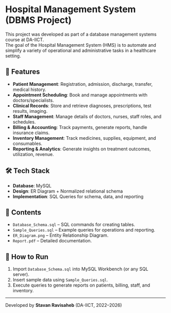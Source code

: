 # Hospital Management System (DBMS Project)

This project was developed as part of a database management systems course at DA-IICT.  
The goal of the Hospital Management System (HMS) is to automate and simplify a variety of operational and administrative tasks in a healthcare setting.

## 📌 Features
- **Patient Management**: Registration, admission, discharge, transfer, medical history.
- **Appointment Scheduling**: Book and manage appointments with doctors/specialists.
- **Clinical Records**: Store and retrieve diagnoses, prescriptions, test results, imaging.
- **Staff Management**: Manage details of doctors, nurses, staff roles, and schedules.
- **Billing & Accounting**: Track payments, generate reports, handle insurance claims.
- **Inventory Management**: Track medicines, supplies, equipment, and consumables.
- **Reporting & Analytics**: Generate insights on treatment outcomes, utilization, revenue.

## 🛠️ Tech Stack
- **Database**: MySQL
- **Design**: ER Diagram + Normalized relational schema
- **Implementation**: SQL Queries for schema, data, and reporting

## 📂 Contents
- `Database_Schema.sql` – SQL commands for creating tables.
- `Sample_Queries.sql` – Example queries for operations and reporting.
- `ER_Diagram.png` – Entity Relationship Diagram.
- `Report.pdf` – Detailed documentation.

## 🚀 How to Run
1. Import `Database_Schema.sql` into MySQL Workbench (or any SQL server).
2. Insert sample data using `Sample_Queries.sql`.
3. Execute queries to generate reports on patients, billing, staff, and inventory.

---
Developed by **Stavan Ravisaheb** (DA-IICT, 2022–2026)
